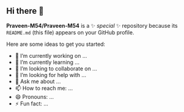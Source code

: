 ## Hi there 👋


**Praveen-M54/Praveen-M54** is a ✨ _special_ ✨ repository because its `README.md` (this file) appears on your GitHub profile.

Here are some ideas to get you started:

- 🔭 I’m currently working on ...
- 🌱 I’m currently learning ...
- 👯 I’m looking to collaborate on ...
- 🤔 I’m looking for help with ...
- 💬 Ask me about ...
- 📫 How to reach me: ...
- 😄 Pronouns: ...
- ⚡ Fun fact: ...

<!--
### GitHub Stats
![GitHub Stats](https://github-readme-stats.vercel.app/api?username=Praveen-M54&show_icons=true&hide_title=true&count_private=true&include_all_commits=true&theme=dark&hide_border=true&ring_color=0088ff)

![GitHub Streak](https://streak-stats.demolab.com/?user=Praveen-M54&theme=dark&hide_border=true&ring_color=0088ff)
-->
